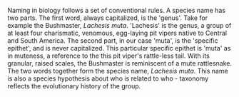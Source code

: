 Naming in biology follows a set of conventional rules. A species name has two parts. The first word, always capitalized, is the 'genus'. Take for example the Bushmaster, *Lachesis muta*. 'Lachesis' is the genus, a group of at least four charismatic, venomous, egg-laying pit vipers native to Central and South America. The second part, in our case 'muta', is the 'specific epithet', and is never capitalized. This particular specific epithet is 'muta' as in muteness, a reference to the this pit viper's rattle-less tail. With its granular, raised scales, the Bushmaster is reminiscent of a mute rattlesnake. The two words together form the species name, *Lachesis muta*. This name is also a species hypothesis about who is related to who - taxonomy reflects the evolutionary history of the group.